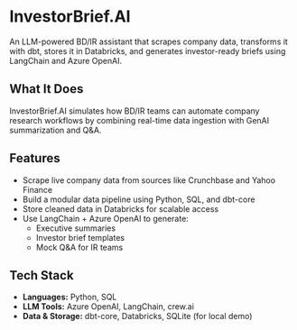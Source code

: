 # InvestorBrief.AI

An LLM-powered BD/IR assistant that scrapes company data, transforms it with dbt, stores it in Databricks, and generates investor-ready briefs using LangChain and Azure OpenAI.

## What It Does
InvestorBrief.AI simulates how BD/IR teams can automate company research workflows by combining real-time data ingestion with GenAI summarization and Q&A.

## Features
- Scrape live company data from sources like Crunchbase and Yahoo Finance
- Build a modular data pipeline using Python, SQL, and dbt-core
- Store cleaned data in Databricks for scalable access
- Use LangChain + Azure OpenAI to generate:
  - Executive summaries
  - Investor brief templates
  - Mock Q&A for IR teams

## Tech Stack
- **Languages:** Python, SQL
- **LLM Tools:** Azure OpenAI, LangChain, crew.ai
- **Data & Storage:** dbt-core, Databricks, SQLite (for local demo)
